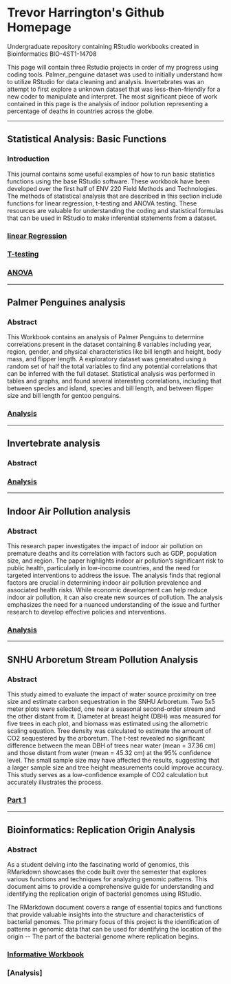 # Trevor Harrington's Github Homepage
Undergraduate repository containing  RStudio workbooks created in Bioinformatics BIO-4ST1-14708

This page will contain three Rstudio projects in order of my progress using coding tools. Palmer_penguine dataset was used to initially understand how to utilize RStudio for data cleaning and analysis. Invertebrates was an attempt to first explore a unknown dataset that was less-then-friendly for a new coder to manipulate and interpret. 
The most significant piece of work contained in this page is the analysis of indoor pollution representing a percentage of deaths in countries across the globe.


---
## Statistical Analysis: Basic Functions

### Introduction
  This journal contains some useful examples of how to run basic statistics functions using the base RStudio software. These workbook have been developed over the first half of ENV 220 Field Methods and Technologies. The methods of statistical analysis that are described in this section include functions for linear regression, t-testing and ANOVA testing. These resources are valuable for understanding the coding and statistical formulas that can be used in RStudio to make inferential statements from a dataset.
  
  ### [linear Regression](https://tmharrington.github.io/FieldMethodsandTechnologies/Lin_Regression_in_RStudio.md)
  ### [T-testing](https://tmharrington.github.io/FieldMethodsandTechnologies/T_Test_in_RStudio.md)
  ### [ANOVA](https://tmharrington.github.io/FieldMethodsandTechnologies/ANOVA_in_RStudio.md)
  
  
---
## Palmer Penguines analysis

### Abstract
  This Workbook contains an analysis of Palmer Penguins to determine correlations present in the dataset containing 8 variables including year, region, gender, and physical characteristics like bill length and height, body mass, and flipper length. A exploratory dataset was generated using a random set of half the total variables to find any potential correlations that can be inferred with the full dataset. Statistical analysis was performed in tables and graphs, and found several interesting correlations, including that between species and island, species and bill length, and between flipper size and bill length for gentoo penguins.   

### [Analysis](https://tmharrington.github.io/BioStatisticalAnalysis/PalmerPenguins_Initial.html)


---
## Invertebrate analysis

### Abstract

### [Analysis](https://tmharrington.github.io/BioStatisticalAnalysis/InvertAnalysis.html)


---
## Indoor Air Pollution analysis

### Abstract
This research paper investigates the impact of indoor air pollution on premature deaths and its correlation with factors such as GDP, population size, and region. The paper highlights indoor air pollution’s significant risk to public health, particularly in low-income countries, and the need for targeted interventions to address the issue. The analysis finds that regional factors are crucial in determining indoor air pollution prevalence and associated health risks. While economic development can help reduce indoor air pollution, it can also create new sources of pollution. The analysis emphasizes the need for a nuanced understanding of the issue and further research to develop effective policies and interventions.

### [Analysis](https://tmharrington.github.io/BioStatisticalAnalysis/IndoorPollution.html)


---
## SNHU Arboretum Stream Pollution Analysis

### Abstract
This study aimed to evaluate the impact of water source proximity on tree size and estimate carbon sequestration in the SNHU Arboretum. Two 5x5 meter plots were selected, one near a seasonal second-order stream and the other distant from it. Diameter at breast height (DBH) was measured for five trees in each plot, and biomass was estimated using the allometric scaling equation. Tree density was calculated to estimate the amount of CO2 sequestered by the arboretum. The t-test revealed no significant difference between the mean DBH of trees near water (mean = 37.36 cm) and those distant from water (mean = 45.32 cm) at the 95% confidence level. The small sample size may have affected the results, suggesting that a larger sample size and tree height measurements could improve accuracy. This study serves as a low-confidence example of CO2 calculation but accurately illustrates the process.

### [Part 1](https://tmharrington.github.io/FieldMethodsandTechnologies/Pollution_Project_Part_1.html)


---
## Bioinformatics: Replication Origin Analysis

### Abstract
As a student delving into the fascinating world of genomics, this RMarkdown showcases the code built over the semester that explores various functions and techniques for analyzing genomic patterns. This document aims to provide a comprehensive guide for understanding and identifying the replication origin of bacterial genomes using RStudio.

The RMarkdown document covers a range of essential topics and functions that provide valuable insights into the structure and characteristics of bacterial genomes. The primary focus of this project is the identification of patterns in genomic data that can be used for identifying the location of the origin -- The part of the bacterial genome where replication begins. 



### [Informative Workbook](https://agmath.github.io/BIO4ST1_Group1/Replication_Trevor_Harrington.html)

### [Analysis]

